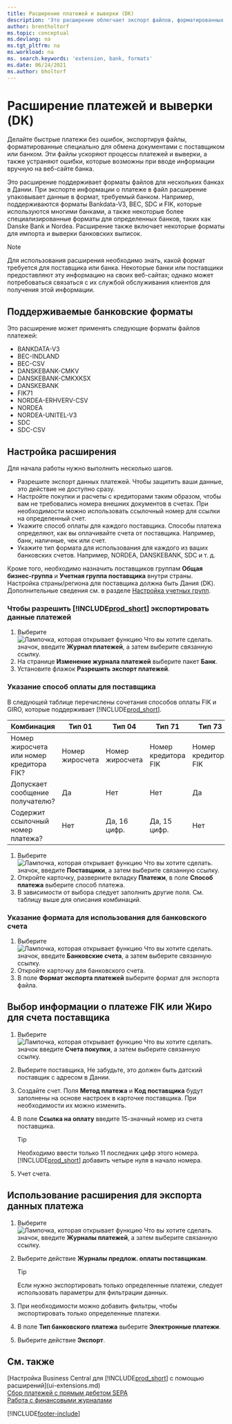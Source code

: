 ```yaml
---
title: Расширение платежей и выверки (DK)
description: 'Это расширение облегчает экспорт файлов, форматированных в соответствии с банковскими требованиями к предоставляемым электронным документам.'
author: brentholtorf
ms.topic: conceptual
ms.devlang: na
ms.tgt_pltfrm: na
ms.workload: na
ms. search.keywords: 'extension, bank, formats'
ms.date: 06/24/2021
ms.author: bholtorf
---
```


# <a name="the-payments-and-reconciliations-dk-extension"></a><a name="the-payments-and-reconciliations-dk-extension"></a>Расширение платежей и выверки (DK)

Делайте быстрые платежи без ошибок, экспортируя файлы, форматированные специально для обмена документами с поставщиком или банком. Эти файлы ускоряют процессы платежей и выверки, а также устраняют ошибки, которые возможны при вводе информации вручную на веб-сайте банка.  

Это расширение поддерживает форматы файлов для нескольких банках в Дании. При экспорте информации о платеже в файл расширение упаковывает данные в формат, требуемый банком. Например, поддерживаются форматы Bankdata-V3, BEC, SDC и FIK, которые используются многими банками, а также некоторые более специализированные форматы для определенных банков, таких как Danske Bank и Nordea. Расширение также включает некоторые форматы для импорта и выверки банковских выписок.  

> [!Note]
> Для использования расширения необходимо знать, какой формат требуется для поставщика или банка. Некоторые банки или поставщики предоставляют эту информацию на своих веб-сайтах; однако может потребоваться связаться с их службой обслуживания клиентов для получения этой информации.  

## <a name="supported-bank-formats"></a><a name="supported-bank-formats"></a>Поддерживаемые банковские форматы
Это расширение может применять следующие форматы файлов платежей:  

* BANKDATA-V3  
* BEC-INDLAND  
* BEC-CSV  
* DANSKEBANK-CMKV  
* DANSKEBANK-CMKXKSX  
* DANSKEBANK  
* FIK71  
* NORDEA-ERHVERV-CSV  
* NORDEA  
* NORDEA-UNITEL-V3  
* SDC  
* SDC-CSV  

## <a name="to-set-up-the-extension"></a><a name="to-set-up-the-extension"></a>Настройка расширения

Для начала работы нужно выполнить несколько шагов.  

* Разрешите экспорт данных платежей. Чтобы защитить ваши данные, это действие не доступно сразу.  
* Настройте покупки и расчеты с кредиторами таким образом, чтобы вам не требовались номера внешних документов в счетах. При необходимости можно использовать ссылочный номер для ссылки на определенный счет.  
* Укажите способ оплаты для каждого поставщика. Способы платежа определяют, как вы оплачивайте счета от поставщика. Например, банк, наличные, чек или счет.  
* Укажите тип формата для использования для каждого из ваших банковских счетов. Например, NORDEA, DANSKEBANK, SDC и т. д.  

Кроме того, необходимо назначить поставщиков группам **Общая бизнес-группа** и **Учетная группа поставщика** внутри страны. Настройка страны/региона для поставщика должна быть Дания (DK). Дополнительные сведения см. в разделе [Настройка учетных групп](finance-posting-groups.md).  

### <a name="to-allow--to-export-payment-data"></a><a name="to-allow--to-export-payment-data"></a>Чтобы разрешить [!INCLUDE[prod_short](includes/prod_short.md)] экспортировать данные платежей

1. Выберите ![Лампочка, которая открывает функцию Что вы хотите сделать.](media/ui-search/search_small.png "Что вы хотите сделать") значок, введите **Журнал платежей**, а затем выберите связанную ссылку.  
2. На странице **Изменение журнала платежей** выберите пакет **Банк**.  
3. Установите флажок **Разрешить экспорт платежей**.  

### <a name="to-specify-a-payment-method-for-a-vendor"></a><a name="to-specify-a-payment-method-for-a-vendor"></a>Указание способ оплаты для поставщика

В следующей таблице перечислены сочетания способов оплаты FIK и GIRO, которые поддерживает [!INCLUDE[prod_short](includes/prod_short.md)].

|Комбинация|Тип 01 | Тип 04 | Тип 71 | Тип 73 |
|----|--------|---------|---------|---------|
|Номер жиросчета или номер кредитора FIK? | Номер жиросчета | Номер жиросчета | Номер кредитора FIK | Номер кредитора FIK|
|Допускает сообщение получателю? | Да |Нет |Нет | Да |
|Содержит ссылочный номер платежа? | Нет | Да, 16 цифр. | Да, 15 цифр. | Нет|

1. Выберите ![Лампочка, которая открывает функцию Что вы хотите сделать.](media/ui-search/search_small.png "Что вы хотите сделать") значок, введите **Поставщики**, а затем выберите связанную ссылку.  
2. Откройте карточку, разверните вкладку **Платежи**, в поле **Способ платежа** выберите способ платежа.  
3. В зависимости от выбора следует заполнить другие поля. См. таблицу выше для описания комбинаций.  

### <a name="to-specify-the-format-to-use-for-a-bank-account"></a><a name="to-specify-the-format-to-use-for-a-bank-account"></a>Указание формата для использования для банковского счета

1. Выберите ![Лампочка, которая открывает функцию Что вы хотите сделать.](media/ui-search/search_small.png "Что вы хотите сделать") значок, введите **Банковские счета**, а затем выберите связанную ссылку.  
2. Откройте карточку для банковского счета.  
3. В поле **Формат экспорта платежей** выберите формат для экспорта файла.  

## <a name="choosing-the-fik-or-giro-payment-information-for-vendor-invoices"></a><a name="choosing-the-fik-or-giro-payment-information-for-vendor-invoices"></a>Выбор информации о платеже FIK или Жиро для счета поставщика

1. Выберите ![Лампочка, которая открывает функцию Что вы хотите сделать.](media/ui-search/search_small.png "Что вы хотите сделать") значок введите **Счета покупки**, а затем выберите связанную ссылку.
2. Выберите поставщика, Не забудьте, это должен быть датский поставщик с адресом в Дании.
3. Создайте счет. Поля **Метод платежа** и **Код поставщика** будут заполнены на основе настроек в карточке поставщика. При необходимости их можно изменить.
4. В поле **Ссылка на оплату** введите 15-значный номер из счета поставщика.  

    > [!Tip]
    > Необходимо ввести только 11 последних цифр этого номера. [!INCLUDE[prod_short](includes/prod_short.md)] добавить четыре нуля в начало номера.  

5. Учет счета.

## <a name="to-use-the-extension-to-export-payment-data"></a><a name="to-use-the-extension-to-export-payment-data"></a>Использование расширения для экспорта данных платежа

1. Выберите ![Лампочка, которая открывает функцию Что вы хотите сделать.](media/ui-search/search_small.png "Что вы хотите сделать") значок, введите **Журналы платежей**, а затем выберите связанную ссылку.  
2. Выберите действие **Журналы предлож. оплаты поставщикам**.  

    > [!Tip]
    > Если нужно экспортировать только определенные платежи, следует использовать параметры для фильтрации данных.  

3. При необходимости можно добавить фильтры, чтобы экспортировать только определенные платежи.  
4. В поле **Тип банковского платежа** выберите **Электронные платежи**.  
5. Выберите действие **Экспорт**.  

## <a name="see-also"></a><a name="see-also"></a>См. также

[Настройка Business Central для [!INCLUDE[prod_short](includes/prod_short.md)] с помощью расширений](ui-extensions.md)  
[Сбор платежей с прямым дебетом SEPA](finance-collect-payments-with-sepa-direct-debit.md)  
[Работа с финансовыми журналами](ui-work-general-journals.md)  


[!INCLUDE[footer-include](includes/footer-banner.md)]
